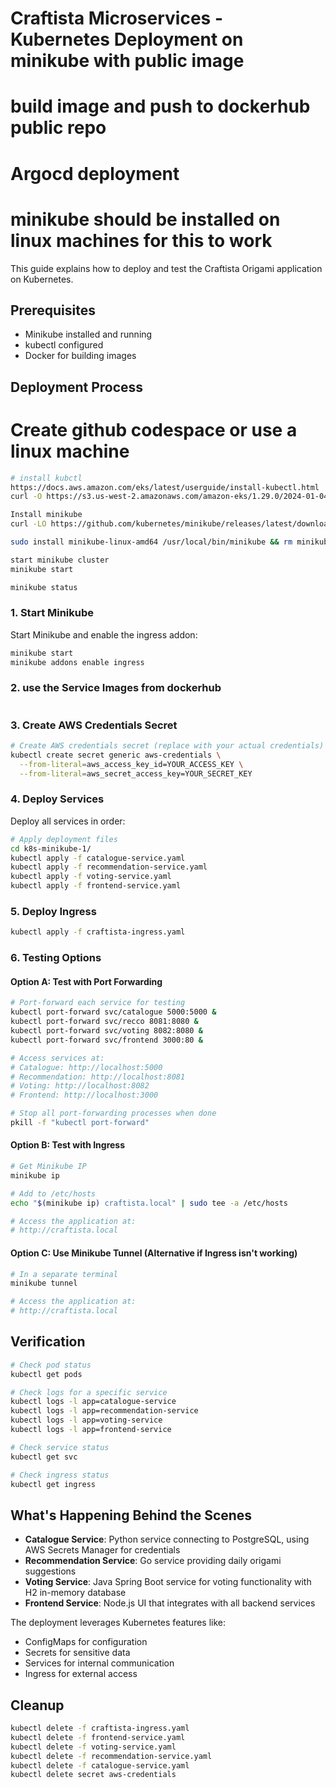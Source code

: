 # Craftista Microservices - Kubernetes Deployment on minikube with public image
# build image and push to dockerhub public repo
# Argocd deployment
# minikube should be installed on linux machines for this to work



This guide explains how to deploy and test the Craftista Origami application on Kubernetes.

## Prerequisites

- Minikube installed and running
- kubectl configured
- Docker for building images

## Deployment Process

# Create github codespace or use a linux machine

```bash
# install kubctl
https://docs.aws.amazon.com/eks/latest/userguide/install-kubectl.html
curl -O https://s3.us-west-2.amazonaws.com/amazon-eks/1.29.0/2024-01-04/bin/linux/amd64/kubectl

Install minikube
curl -LO https://github.com/kubernetes/minikube/releases/latest/download/minikube-linux-amd64

sudo install minikube-linux-amd64 /usr/local/bin/minikube && rm minikube-linux-amd64

start minikube cluster
minikube start

minikube status
```

### 1. Start Minikube

Start Minikube and enable the ingress addon:

```bash
minikube start
minikube addons enable ingress
```

### 2. use the Service Images from dockerhub
# 


### 3. Create AWS Credentials Secret

```bash
# Create AWS credentials secret (replace with your actual credentials)
kubectl create secret generic aws-credentials \
  --from-literal=aws_access_key_id=YOUR_ACCESS_KEY \
  --from-literal=aws_secret_access_key=YOUR_SECRET_KEY
```

### 4. Deploy Services

Deploy all services in order:

```bash
# Apply deployment files
cd k8s-minikube-1/
kubectl apply -f catalogue-service.yaml
kubectl apply -f recommendation-service.yaml
kubectl apply -f voting-service.yaml
kubectl apply -f frontend-service.yaml
```

### 5. Deploy Ingress

```bash
kubectl apply -f craftista-ingress.yaml
```

### 6. Testing Options

#### Option A: Test with Port Forwarding

```bash
# Port-forward each service for testing
kubectl port-forward svc/catalogue 5000:5000 &
kubectl port-forward svc/recco 8081:8080 &
kubectl port-forward svc/voting 8082:8080 &
kubectl port-forward svc/frontend 3000:80 &

# Access services at:
# Catalogue: http://localhost:5000
# Recommendation: http://localhost:8081
# Voting: http://localhost:8082
# Frontend: http://localhost:3000

# Stop all port-forwarding processes when done
pkill -f "kubectl port-forward"
```

#### Option B: Test with Ingress

```bash
# Get Minikube IP
minikube ip

# Add to /etc/hosts
echo "$(minikube ip) craftista.local" | sudo tee -a /etc/hosts

# Access the application at:
# http://craftista.local
```

#### Option C: Use Minikube Tunnel (Alternative if Ingress isn't working)

```bash
# In a separate terminal
minikube tunnel

# Access the application at:
# http://craftista.local
```

## Verification

```bash
# Check pod status
kubectl get pods

# Check logs for a specific service
kubectl logs -l app=catalogue-service
kubectl logs -l app=recommendation-service
kubectl logs -l app=voting-service
kubectl logs -l app=frontend-service

# Check service status
kubectl get svc

# Check ingress status
kubectl get ingress
```

## What's Happening Behind the Scenes

- **Catalogue Service**: Python service connecting to PostgreSQL, using AWS Secrets Manager for credentials
- **Recommendation Service**: Go service providing daily origami suggestions
- **Voting Service**: Java Spring Boot service for voting functionality with H2 in-memory database
- **Frontend Service**: Node.js UI that integrates with all backend services

The deployment leverages Kubernetes features like:
- ConfigMaps for configuration
- Secrets for sensitive data
- Services for internal communication
- Ingress for external access

## Cleanup

```bash
kubectl delete -f craftista-ingress.yaml
kubectl delete -f frontend-service.yaml
kubectl delete -f voting-service.yaml
kubectl delete -f recommendation-service.yaml
kubectl delete -f catalogue-service.yaml
kubectl delete secret aws-credentials
```